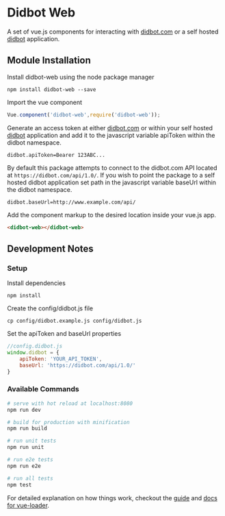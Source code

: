 # Didbot Web
A set of vue.js components for interacting with [didbot.com](https://didbot.com) or a self hosted [didbot](https://github.com/didbot/didbot) application.

## Module Installation

Install didbot-web using the node package manager

`npm install didbot-web --save`

Import the vue component
```js
Vue.component('didbot-web',require('didbot-web'));
```

Generate an access token at either [didbot.com](https://didbot.com) or within your self hosted [didbot](https://github.com/didbot/didbot) application and add it to the javascript variable apiToken within the didbot namespace.
 
`didbot.apiToken=Bearer 123ABC...`

By default this package attempts to connect to the didbot.com API located at `https://didbot.com/api/1.0/`. If you wish to point the package to a self hosted didbot application set path in the javascript variable baseUrl within the didbot namespace.

`didbot.baseUrl=http://www.example.com/api/`

Add the component markup to the desired location inside your vue.js app.

```html
<didbot-web></didbot-web>
```

## Development Notes

### Setup
Install dependencies

`npm install`

Create the config/didbot.js file

`cp config/didbot.example.js config/didbot.js`

Set the apiToken and baseUrl properties

```js
//config.didbot.js
window.didbot = {
    apiToken: 'YOUR_API_TOKEN',
    baseUrl: 'https://didbot.com/api/1.0/'
}
```

### Available Commands
```bash
# serve with hot reload at localhost:8080
npm run dev

# build for production with minification
npm run build

# run unit tests
npm run unit

# run e2e tests
npm run e2e

# run all tests
npm test
```

For detailed explanation on how things work, checkout the [guide](http://vuejs-templates.github.io/webpack/) and [docs for vue-loader](http://vuejs.github.io/vue-loader).
